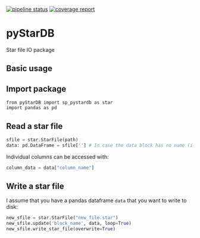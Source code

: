 [![pipeline status](https://gitlab.gwdg.de/mpi-dortmund/sphire/pyStarDB/badges/master/pipeline.svg)](https://gitlab.gwdg.de/mpi-dortmund/sphire/pyStarDB/-/commits/master)
[![coverage report](https://gitlab.gwdg.de/mpi-dortmund/sphire/pyStarDB/badges/master/coverage.svg)](https://gitlab.gwdg.de/mpi-dortmund/sphire/pyStarDB/-/commits/master) 

# pyStarDB
Star file IO package

## Basic usage
## Import package
```
from pyStarDB import sp_pystardb as star
import pandas as pd
```
## Read a star file

```python
sfile = star.StarFile(path)
data: pd.DataFrame = sfile[''] # In case the data block has no name (i.e data_) the key for it is empty
```

Individual columns can be accessed with:

```python
column_data = data["column_name"]
```

## Write a star file
I assume that you have a pandas dataframe `data` that you want to write to disk:
```python
new_sfile = star.StarFile("new_file.star")
new_sfile.update('block_name', data, loop=True)
new_sfile.write_star_file(overwrite=True)
```